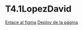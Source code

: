 # T4.1LopezDavid

[Enlace al figma]([http://example.net/](https://www.figma.com/file/e11LHEjReQ4WTmjiY7snnq/T4.1LopezDavid?type=design&node-id=0-1&mode=design)https://www.figma.com/file/e11LHEjReQ4WTmjiY7snnq/T4.1LopezDavid?type=design&node-id=0-1&mode=design)
[Deploy de la página]()

